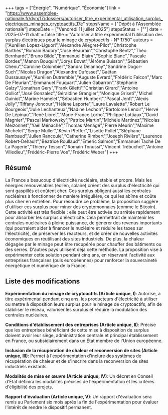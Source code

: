 +++
tags = ["Énergie", "Numérique", "Économie"]
link = "https://www.assemblee-nationale.fr/dyn/17/dossiers/autoriser_titre_experimental_utilisation_surplus_electriques_minages_cryptoactifs_17e"
stepsName = ["Dépôt à l'Assemblée nationale"]
stepsDate = ["Vendredi 11 juillet 2025"]
stepsStatus = [""]
date = 2025-07-11
draft = false
title = "Autoriser à titre expérimental l’utilisation des surplus électriques pour le minage de cryptoactifs - N° 1750"
auteurs = ["Aurélien Lopez-Liguori","Alexandre Allegret-Pilot","Christophe Barthès","Romain Baubry","José Beaurain","Christophe Bentz","Théo Bernhardt","Bruno Bilde","Emmanuel Blairy","Sophie Blanc","Pascale Bordes","Manon Bouquin","Jorys Bovet","Jérôme Buisson","Sébastien Chenu","Caroline Colombier","Sandra Delannoy","Sandrine Dogor-Such","Nicolas Dragon","Alexandre Dufosset","Gaëtan Dussausaye","Aurélien Dutremble","Auguste Evrard","Frédéric Falcon","Marc De Fleurian","Emmanuel Fouquart","Julien Gabarron","Stéphanie Galzy","Jonathan Gery","Frank Giletti","Christian Girard","Antoine Golliot","José Gonzalez","Géraldine Grangier","Monique Griseti","Michel Guiniot","Marine Hamelet","Sébastien Humbert","Pascal Jenft","Alexis Jolly","Tiffany Joncour","Hélène Laporte","Laure Lavalette","Robert Le Bourgeois","Julie Lechanteux","Nadine Lechon","Bartolomé Lenoir","Hervé De Lépinau","René Lioret","Marie-France Lorho","Philippe Lottiaux","David Magnier","Pascal Markowsky","Patrice Martin","Michèle Martinez","Nicolas Meizonnet","Yaël Ménaché","Thomas Ménagé","Pierre Meurin","Maxime Michelet","Serge Muller","Kévin Pfeffer","Lisette Pollet","Stéphane Rambaud","Julien Rancoule","Catherine Rimbert","Joseph Rivière","Laurence Robert-Dehault","Béatrice Roullaud","Emeric Salmon","Emmanuel Taché De La Pagerie","Thierry Tesson","Romain Tonussi","Vincent Trébuchet","Antoine Villedieu","Frédéric-Pierre Vos","Frédéric Weber"]
+++

## Résumé

La France a beaucoup d'électricité nucléaire, stable et propre. Mais les énergies renouvelables (éolien, solaire) créent des surplus d'électricité qui sont gaspillés et coûtent cher. Ces surplus obligent aussi les centrales nucléaires à fonctionner de manière irrégulière, ce qui les abîme et coûte plus cher en entretien. Pour résoudre ce problème, la proposition suggère d'utiliser ces surplus pour miner des cryptomonnaies (comme le Bitcoin). Cette activité est très flexible : elle peut être activée ou arrêtée rapidement pour absorber les surplus d'électricité. Cela permettrait de maintenir les centrales nucléaires à pleine puissance, de générer des revenus importants (qui pourraient aider à financer le nucléaire et réduire les taxes sur l'électricité), de préserver les réacteurs, et de créer de nouvelles activités économiques en réutilisant des sites industriels. De plus, la chaleur dégagée par le minage peut être récupérée pour chauffer des bâtiments ou des serres. D'autres pays utilisent déjà cette méthode. La proposition vise à expérimenter cette solution pendant cinq ans, en réservant l'activité aux entreprises françaises (puis européennes) pour renforcer la souveraineté énergétique et numérique de la France.

## Liste des modifications

**Expérimentation du minage de cryptoactifs (Article unique, I)**: Autorise, à titre expérimental pendant cinq ans, les producteurs d'électricité à utiliser ou mettre à disposition leurs surplus pour le minage de cryptoactifs, afin de stabiliser le réseau, valoriser les surplus et réduire la modulation des centrales nucléaires.

**Conditions d'établissement des entreprises (Article unique, II)**: Précise que les entreprises bénéficiant de cette mise à disposition de surplus doivent avoir leur siège, administration centrale et principal établissement en France, ou subsidiairement dans un État membre de l'Union européenne.

**Inclusion de la récupération de chaleur et reconversion de sites (Article unique, III)**: Permet à l'expérimentation d'inclure des systèmes de récupération de chaleur et de s'inscrire dans la reconversion de sites industriels existants.

**Modalités de mise en œuvre (Article unique, IV)**: Un décret en Conseil d'État définira les modalités précises de l'expérimentation et les critères d'éligibilité des projets.

**Rapport d'évaluation (Article unique, V)**: Un rapport d'évaluation sera remis au Parlement six mois après la fin de l'expérimentation pour évaluer l'intérêt de rendre le dispositif permanent.
